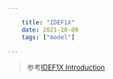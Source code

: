 ```yaml
---

    title: "IDEF1X"
    date: 2021-10-09
    tags: ["model"]

---
```

> 参考[IDEF1X Introduction](https://www.softwaregems.com.au/Documents/Documentary%20Examples/IDEF1X%20Introduction.pdf)
